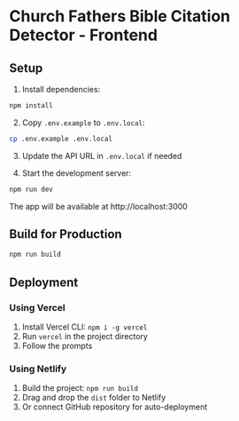 # Church Fathers Bible Citation Detector - Frontend

## Setup

1. Install dependencies:
```bash
npm install
```

2. Copy `.env.example` to `.env.local`:
```bash
cp .env.example .env.local
```

3. Update the API URL in `.env.local` if needed

4. Start the development server:
```bash
npm run dev
```

The app will be available at http://localhost:3000

## Build for Production

```bash
npm run build
```

## Deployment

### Using Vercel

1. Install Vercel CLI: `npm i -g vercel`
2. Run `vercel` in the project directory
3. Follow the prompts

### Using Netlify

1. Build the project: `npm run build`
2. Drag and drop the `dist` folder to Netlify
3. Or connect GitHub repository for auto-deployment
